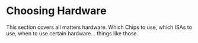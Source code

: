 # Choosing Hardware

This section covers all matters hardware. Which Chips to use, which ISAs to use, when to use certain hardware... things like those. 